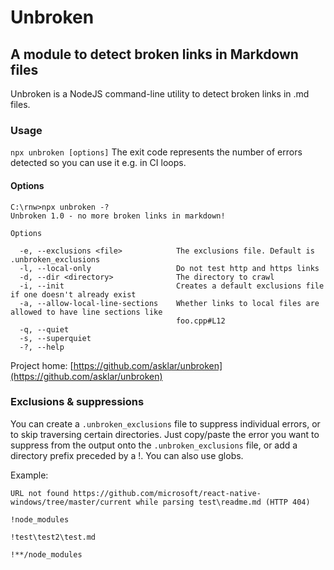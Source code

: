 # Unbroken
## A module to detect broken links in Markdown files

Unbroken is a NodeJS command-line utility to detect broken links in .md files.
### Usage
`npx unbroken [options]`
The exit code represents the number of errors detected so you can use it e.g. in CI loops.

#### Options
```
C:\rnw>npx unbroken -?
Unbroken 1.0 - no more broken links in markdown!

Options

  -e, --exclusions <file>            The exclusions file. Default is .unbroken_exclusions
  -l, --local-only                   Do not test http and https links
  -d, --dir <directory>              The directory to crawl
  -i, --init                         Creates a default exclusions file if one doesn't already exist
  -a, --allow-local-line-sections    Whether links to local files are allowed to have line sections like
                                     foo.cpp#L12
  -q, --quiet
  -s, --superquiet
  -?, --help
```
  Project home: [https://github.com/asklar/unbroken](https://github.com/asklar/unbroken)

### Exclusions & suppressions
You can create a `.unbroken_exclusions` file to suppress individual errors, or to skip traversing certain directories.
Just copy/paste the error you want to suppress from the output onto the `.unbroken_exclusions` file, or add a directory prefix preceded by a !.
You can also use globs.

Example:

```
URL not found https://github.com/microsoft/react-native-windows/tree/master/current while parsing test\readme.md (HTTP 404)

!node_modules

!test\test2\test.md

!**/node_modules
```
